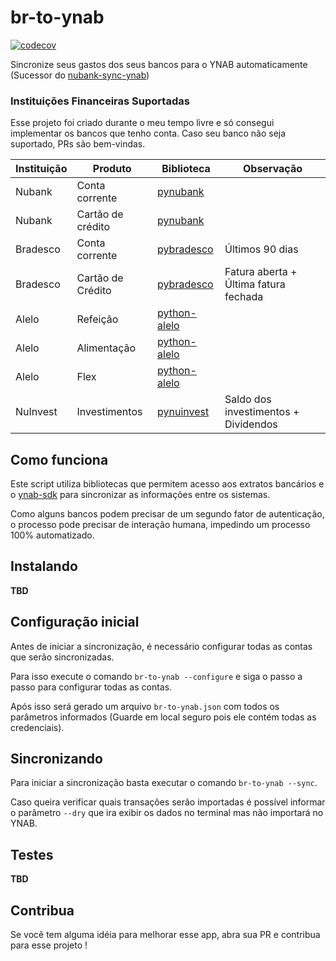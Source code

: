 # br-to-ynab

[![codecov](https://codecov.io/gh/andreroggeri/br-to-ynab/branch/main/graph/badge.svg?token=PK9LFN24FE)](https://codecov.io/gh/andreroggeri/br-to-ynab)

Sincronize seus gastos dos seus bancos para o YNAB automaticamente (Sucessor
do [nubank-sync-ynab](https://github.com/andreroggeri/nubank-sync-ynab))

### Instituições Financeiras Suportadas

Esse projeto foi criado durante o meu tempo livre e só consegui implementar os bancos que tenho conta. Caso seu banco
não seja suportado, PRs são bem-vindas.

| Instituição | Produto           | Biblioteca        | Observação                            |
| ----------- | ----------------- | ----------------- | ------------------------------------- |
| Nubank      | Conta corrente    | [pynubank][1]     |                                       |
| Nubank      | Cartão de crédito | [pynubank][1]     |                                       |
| Bradesco    | Conta corrente    | [pybradesco][2]   | Últimos 90 dias                       |
| Bradesco    | Cartão de Crédito | [pybradesco][2]   | Fatura aberta + Última fatura fechada |
| Alelo       | Refeição          | [python-alelo][3] |                                       |
| Alelo       | Alimentação       | [python-alelo][3] |                                       |
| Alelo       | Flex              | [python-alelo][3] |                                       |
| NuInvest    | Investimentos     | [pynuinvest][4]   | Saldo dos investimentos + Dividendos  |

[1]: https://github.com/andreroggeri/pynubank
[2]: https://github.com/andreroggeri/pybradesco
[3]: https://github.com/ricardochaves/python-alelo
[4]: https://github.com/andreroggeri/pynuinvest

## Como funciona

Este script utiliza bibliotecas que permitem acesso aos extratos bancários e
o [ynab-sdk](https://github.com/andreroggeri/ynab-sdk-python)
para sincronizar as informações entre os sistemas.

Como alguns bancos podem precisar de um segundo fator de autenticação, o processo pode precisar de interação humana,
impedindo um processo 100% automatizado.

## Instalando

**TBD**

## Configuração inicial

Antes de iniciar a sincronização, é necessário configurar todas as contas que serão sincronizadas.

Para isso execute o comando `br-to-ynab --configure` e siga o passo a passo para configurar todas as contas.

Após isso será gerado um arquivo `br-to-ynab.json` com todos os parâmetros informados (Guarde em local seguro pois ele
contém todas as credenciais).

## Sincronizando

Para iniciar a sincronização basta executar o comando `br-to-ynab --sync`.

Caso queira verificar quais transações serão importadas é possível informar o parâmetro `--dry`
que ira exibir os dados no terminal mas não importará no YNAB.

## Testes

**TBD**

## Contribua

Se você tem alguma idéia para melhorar esse app, abra sua PR e contribua para esse projeto !
